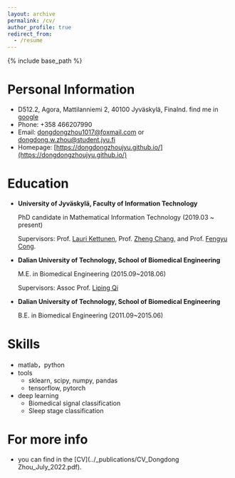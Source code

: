 ```yaml
---
layout: archive
permalink: /cv/
author_profile: true
redirect_from:
  - /resume
---
```


{% include base_path %}

Personal Information
======
* D512.2, Agora, Mattilanniemi 2, 40100 Jyväskylä, Finalnd. find me in [google](https://scholar.google.com/citations?user=Ytewu44AAAAJ&hl=en)
* Phone: +358 466207990
* Email: dongdongzhou1017@foxmail.com or dongdong.w.zhou@student.jyu.fi
* Homepage: [https://dongdongzhoujyu.github.io/](https://dongdongzhoujyu.github.io/)


Education
======
* **University of Jyväskylä, Faculty of Information Technology**
  
  PhD candidate in Mathematical Information Technology (2019.03 ~ present)
  
  Supervisors: Prof. [Lauri Kettunen](https://scholar.google.com/citations?user=5oo0DaAAAAAJ&hl=en), Prof. [Zheng Chang](https://scholar.google.com/citations?user=MmARrhAAAAAJ&hl=en), and Prof. [Fengyu Cong](https://scholar.google.com/citations?user=Jd0dQA8AAAAJ&hl=en). 
  
* **Dalian University of Technology, School of Biomedical Engineering**
  
  M.E. in Biomedical Engineering (2015.09~2018.06)
  
  Supervisors: Assoc Prof. [Liping Qi](https://www.researchgate.net/profile/Liping-Qi)

* **Dalian University of Technology, School of Biomedical Engineering**
  
  B.E. in Biomedical Engineering (2011.09~2015.06)

 
Skills
======
* matlab，python
* tools
  * sklearn, scipy, numpy, pandas
  * tensorflow, pytorch
* deep learning
  * Biomedical signal classification
  * Sleep stage classification

For more info
====== 
* you can find in the [CV](../_publications/CV_Dongdong Zhou_July_2022.pdf).

